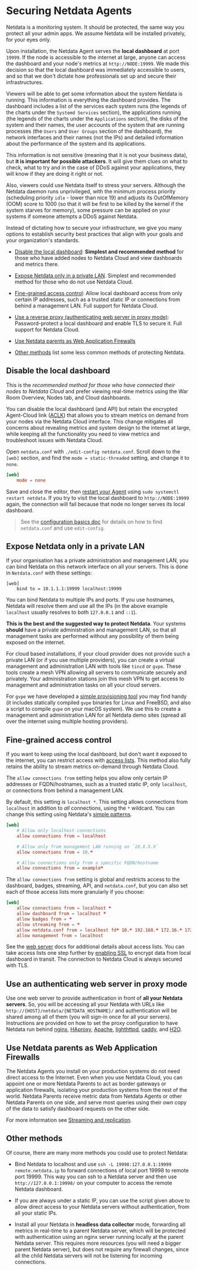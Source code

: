 # Securing Netdata Agents

Netdata is a monitoring system. It should be protected, the same way you protect all your admin apps. We assume Netdata 
will be installed privately, for your eyes only.

Upon installation, the Netdata Agent serves the **local dashboard** at port `19999`. If the node is accessible to the
internet at large, anyone can access the dashboard and your node's metrics at `http://NODE:19999`. We made this decision
so that the local dashboard was immediately accessible to users, and so that we don't dictate how professionals set up
and secure their infrastructures. 

Viewers will be able to get some information about the system Netdata is running. This information is everything the dashboard 
provides. The dashboard includes a list of the services each system runs (the legends of the charts under the `Systemd Services` 
section),  the applications running (the legends of the charts under the `Applications` section), the disks of the system and 
their names, the user accounts of the system that are running processes (the `Users` and `User Groups` section of the dashboard), 
the network interfaces and their names (not the IPs) and detailed information about the performance of the system and its applications.

This information is not sensitive (meaning that it is not your business data), but **it is important for possible attackers**. 
It will give them clues on what to check, what to try and in the case of DDoS against your applications, they will know if they 
are doing it right or not.

Also, viewers could use Netdata itself to stress your servers. Although the Netdata daemon runs unprivileged, with the minimum 
process priority (scheduling priority `idle` - lower than nice 19) and adjusts its OutOfMemory (OOM) score to 1000 (so that it 
will be first to be killed by the kernel if the system starves for memory), some pressure can be applied on your systems if 
someone attempts a DDoS against Netdata.

Instead of dictating how to secure your infrastructure, we give you many options to establish security best practices
that align with your goals and your organization's standards.

- [Disable the local dashboard](#disable-the-local-dashboard): **Simplest and recommended method** for those who have
  added nodes to Netdata Cloud and view dashboards and metrics there.

- [Expose Netdata only in a private LAN](#expose-netdata-only-in-a-private-lan). Simplest and recommended method for those who do not use Netdata Cloud.

- [Fine-grained access control](#fine-grained-access-control): Allow local dashboard access from
  only certain IP addresses, such as a trusted static IP or connections from behind a management LAN. Full support for Netdata Cloud.

- [Use a reverse proxy (authenticating web server in proxy mode)](#use-an-authenticating-web-server-in-proxy-mode): Password-protect 
  a local dashboard and enable TLS to secure it. Full support for Netdata Cloud.

- [Use Netdata parents as Web Application Firewalls](#use-netdata-parents-as-web-application-firewalls)

- [Other methods](#other-methods) list some less common methods of protecting Netdata.

## Disable the local dashboard

This is the _recommended method for those who have connected their nodes to Netdata Cloud_ and prefer viewing real-time
metrics using the War Room Overview, Nodes tab, and Cloud dashboards.

You can disable the local dashboard (and API) but retain the encrypted Agent-Cloud link 
([ACLK](https://github.com/netdata/netdata/blob/master/src/aclk/README.md)) that
allows you to stream metrics on demand from your nodes via the Netdata Cloud interface. This change mitigates all
concerns about revealing metrics and system design to the internet at large, while keeping all the functionality you
need to view metrics and troubleshoot issues with Netdata Cloud.

Open `netdata.conf` with `./edit-config netdata.conf`. Scroll down to the `[web]` section, and find the `mode =
static-threaded` setting, and change it to `none`.

```conf
[web]
    mode = none
```

Save and close the editor, then [restart your Agent](https://github.com/netdata/netdata/blob/master/packaging/installer/README.md#maintaining-a-netdata-agent-installation) 
using `sudo systemctl
restart netdata`. If you try to visit the local dashboard to `http://NODE:19999` again, the connection will fail because
that node no longer serves its local dashboard.

> See the [configuration basics doc](https://github.com/netdata/netdata/blob/master/docs/netdata-agent/configuration/README.md) for details on how to find 
`netdata.conf` and use
> `edit-config`.

## Expose Netdata only in a private LAN

If your organisation has a private administration and management LAN, you can bind Netdata on this network interface on all your servers. 
This is done in `Netdata.conf` with these settings:

```
[web]
	bind to = 10.1.1.1:19999 localhost:19999
```

You can bind Netdata to multiple IPs and ports. If you use hostnames, Netdata will resolve them and use all the IPs 
(in the above example `localhost` usually resolves to both `127.0.0.1` and `::1`).

**This is the best and the suggested way to protect Netdata**. Your systems **should** have a private administration and management 
LAN, so that all management tasks are performed without any possibility of them being exposed on the internet.

For cloud based installations, if your cloud provider does not provide such a private LAN (or if you use multiple providers), 
you can create a virtual management and administration LAN with tools like `tincd` or `gvpe`. These tools create a mesh VPN 
allowing all servers to communicate securely and privately. Your administration stations join this mesh VPN to get access to 
management and administration tasks on all your cloud servers.

For `gvpe` we have developed a [simple provisioning tool](https://github.com/netdata/netdata-demo-site/tree/master/gvpe) you 
may find handy (it includes statically compiled `gvpe` binaries for Linux and FreeBSD, and also a script to compile `gvpe` 
on your macOS system). We use this to create a management and administration LAN for all Netdata demo sites (spread all over 
the internet using multiple hosting providers).

## Fine-grained access control

If you want to keep using the local dashboard, but don't want it exposed to the internet, you can restrict access with
[access lists](https://github.com/netdata/netdata/blob/master/src/web/server/README.md#access-lists). This method also fully 
retains the ability to stream metrics
on-demand through Netdata Cloud.

The `allow connections from` setting helps you allow only certain IP addresses or FQDN/hostnames, such as a trusted
static IP, only `localhost`, or connections from behind a management LAN. 

By default, this setting is `localhost *`. This setting allows connections from `localhost` in addition to _all_
connections, using the `*` wildcard. You can change this setting using Netdata's [simple
patterns](https://github.com/netdata/netdata/blob/master/src/libnetdata/simple_pattern/README.md).

```conf
[web]
    # Allow only localhost connections
    allow connections from = localhost

    # Allow only from management LAN running on `10.X.X.X`
    allow connections from = 10.*

    # Allow connections only from a specific FQDN/hostname
    allow connections from = example*
```

The `allow connections from` setting is global and restricts access to the dashboard, badges, streaming, API, and
`netdata.conf`, but you can also set each of those access lists more granularly if you choose:

```conf
[web]
    allow connections from = localhost *
    allow dashboard from = localhost *
    allow badges from = *
    allow streaming from = *
    allow netdata.conf from = localhost fd* 10.* 192.168.* 172.16.* 172.17.* 172.18.* 172.19.* 172.20.* 172.21.* 172.22.* 172.23.* 172.24.* 172.25.* 172.26.* 172.27.* 172.28.* 172.29.* 172.30.* 172.31.*
    allow management from = localhost
```

See the [web server](https://github.com/netdata/netdata/blob/master/src/web/server/README.md#access-lists) docs for additional details
about access lists. You can take
access lists one step further by [enabling SSL](https://github.com/netdata/netdata/blob/master/src/web/server/README.md#enabling-tls-support) to encrypt data from local
dashboard in transit. The connection to Netdata Cloud is always secured with TLS.

## Use an authenticating web server in proxy mode

Use one web server to provide authentication in front of **all your Netdata servers**. So, you will be accessing all your Netdata with 
URLs like `http://{HOST}/netdata/{NETDATA_HOSTNAME}/` and authentication will be shared among all of them (you will sign-in once for all your servers). 
Instructions are provided on how to set the proxy configuration to have Netdata run behind 
[nginx](https://github.com/netdata/netdata/blob/master/docs/Running-behind-nginx.md), 
[HAproxy](https://github.com/netdata/netdata/blob/master/docs/Running-behind-haproxy.md), 
[Apache](https://github.com/netdata/netdata/blob/master/docs/Running-behind-apache.md), 
[lighthttpd](https://github.com/netdata/netdata/blob/master/docs/Running-behind-lighttpd.md), 
[caddy](https://github.com/netdata/netdata/blob/master/docs/Running-behind-caddy.md), and
[H2O](https://github.com/netdata/netdata/blob/master/docs/Running-behind-h2o.md).

## Use Netdata parents as Web Application Firewalls

The Netdata Agents you install on your production systems do not need direct access to the Internet. Even when you use 
Netdata Cloud, you can appoint one or more Netdata Parents to act as border gateways or application firewalls, isolating 
your production systems from the rest of the world. Netdata 
Parents receive metric data from Netdata Agents or other Netdata Parents on one side, and serve most queries using their own 
copy of the data to satisfy dashboard requests on the other side.

For more information see [Streaming and replication](https://github.com/netdata/netdata/blob/master/docs/metrics-storage-management/enable-streaming.md).

## Other methods

Of course, there are many more methods you could use to protect Netdata:

-   Bind Netdata to localhost and use `ssh -L 19998:127.0.0.1:19999 remote.netdata.ip` to forward connections of local port 19998 to remote port 19999. 
This way you can ssh to a Netdata server and then use `http://127.0.0.1:19998/` on your computer to access the remote Netdata dashboard.

-   If you are always under a static IP, you can use the script given above to allow direct access to your Netdata servers without authentication, 
from all your static IPs.

-   Install all your Netdata in **headless data collector** mode, forwarding all metrics in real-time to a parent
    Netdata server, which will be protected with authentication using an nginx server running locally at the parent
    Netdata server. This requires more resources (you will need a bigger parent Netdata server), but does not require
    any firewall changes, since all the child Netdata servers will not be listening for incoming connections.
